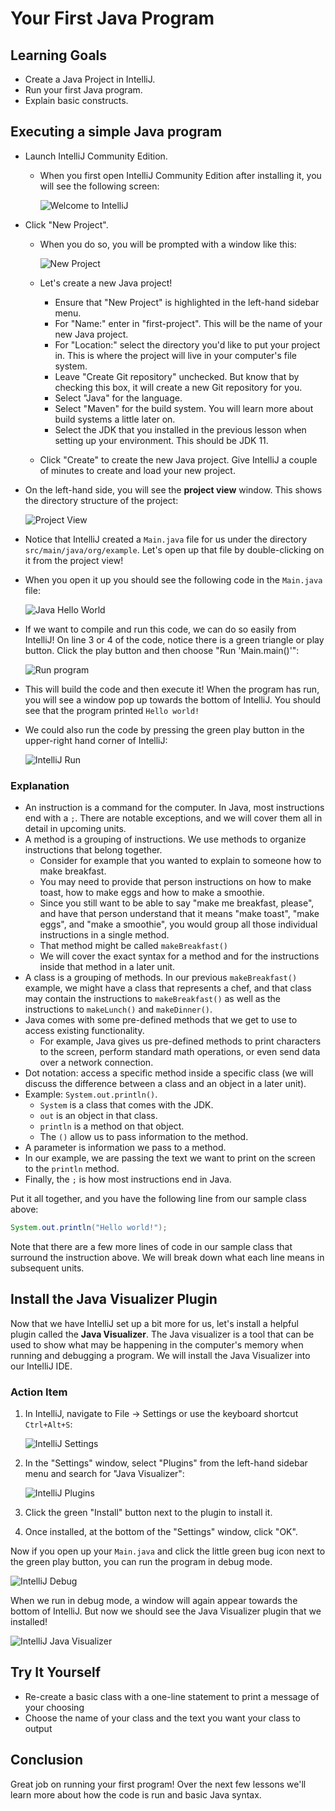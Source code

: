 # Your First Java Program

## Learning Goals

- Create a Java Project in IntelliJ.
- Run your first Java program.
- Explain basic constructs.

## Executing a simple Java program

- Launch IntelliJ Community Edition.
  - When you first open IntelliJ Community Edition after installing it, you will
    see the following screen:

    ![Welcome to IntelliJ ](https://curriculum-content.s3.amazonaws.com/java-mod-1/your-first-java-program/Welcome-to-IntelliJ.png)
- Click "New Project".
  - When you do so, you will be prompted with a window like this:

    ![New Project](https://curriculum-content.s3.amazonaws.com/java-mod-1/your-first-java-program/intellij-new-project.png)
  - Let's create a new Java project!
    - Ensure that "New Project" is highlighted in the left-hand sidebar menu.
    - For "Name:" enter in "first-project". This will be the name of your new
      Java project.
    - For "Location:" select the directory you'd like to put your project in.
      This is where the project will live in your computer's file system.
    - Leave "Create Git repository" unchecked. But know that by checking this
      box, it will create a new Git repository for you.
    - Select "Java" for the language.
    - Select "Maven" for the build system. You will learn more about build
      systems a little later on.
    - Select the JDK that you installed in the previous lesson when setting up
      your environment. This should be JDK 11.
  - Click "Create" to create the new Java project. Give IntelliJ a couple of
    minutes to create and load your new project.
- On the left-hand side, you will see the **project view** window. This shows
  the directory structure of the project:

  ![Project View](https://curriculum-content.s3.amazonaws.com/java-mod-1/your-first-java-program/intellij-project-view.png)
- Notice that IntelliJ created a `Main.java` file for us under the directory
  `src/main/java/org/example`. Let's open up that file by double-clicking on it
  from the project view!
- When you open it up you should see the following code in the `Main.java` file:

  ![Java Hello World](https://curriculum-content.s3.amazonaws.com/java-mod-1/your-first-java-program/intellij-hello-world.png)
- If we want to compile and run this code, we can do so easily from IntelliJ!
  On line 3 or 4 of the code, notice there is a green triangle or play button.
  Click the play button and then choose "Run 'Main.main()'":

  ![Run program](https://curriculum-content.s3.amazonaws.com/java-mod-1/your-first-java-program/intellij-run-main.png)
- This will build the code and then execute it! When the program has run,
  you will see a window pop up towards the bottom of IntelliJ. You should see
  that the program printed `Hello world!`
- We could also run the code by pressing the green play button in the
  upper-right hand corner of IntelliJ:

  ![IntelliJ Run](https://curriculum-content.s3.amazonaws.com/java-mod-1/your-first-java-program/intellij-play.png)


### Explanation

- An instruction is a command for the computer. In Java, most instructions end
  with a `;`. There are notable exceptions, and we will cover them all in detail
  in upcoming units.
- A method is a grouping of instructions. We use methods to organize instructions
  that belong together.
  - Consider for example that you wanted to explain to someone how to make
    breakfast.
  - You may need to provide that person instructions on how to make toast, how
    to make eggs and how to make a smoothie.
  - Since you still want to be able to say "make me breakfast, please", and have
    that person understand that it means "make toast", "make eggs", and "make a
    smoothie", you would group all those individual instructions in a single
    method.
  - That method might be called `makeBreakfast()`
  - We will cover the exact syntax for a method and for the instructions inside
    that method in a later unit.
- A class is a grouping of methods. In our previous `makeBreakfast()` example,
  we might have a class that represents a chef, and that class may contain the
  instructions to `makeBreakfast()` as well as the instructions to `makeLunch()`
  and `makeDinner()`.
- Java comes with some pre-defined methods that we get to use to access existing
  functionality.
  - For example, Java gives us pre-defined methods to print characters to the
    screen, perform standard math operations, or even send data over a network
    connection.
- Dot notation: access a specific method inside a specific class (we will
  discuss the difference between a class and an object in a later unit).
- Example: `System.out.println()`.
  - `System` is a class that comes with the JDK.
  - `out` is an object in that class.
  - `println` is a method on that object.
  - The `()` allow us to pass information to the method.
- A parameter is information we pass to a method.
- In our example, we are passing the text we want to print on the screen to the
  `println` method.
- Finally, the `;` is how most instructions end in Java.

Put it all together, and you have the following line from our sample class
above:

```java
System.out.println("Hello world!");
```

Note that there are a few more lines of code in our sample class that surround
the instruction above. We will break down what each line means in subsequent
units.

## Install the Java Visualizer Plugin

Now that we have IntelliJ set up a bit more for us, let's install a helpful
plugin called the **Java Visualizer**. The Java visualizer is a tool that can be
used to show what may be happening in the computer's memory when running and
debugging a program. We will install the Java Visualizer into our IntelliJ IDE.

### Action Item

1. In IntelliJ, navigate to File -> Settings or use the keyboard shortcut
   `Ctrl+Alt+S`:

   ![IntelliJ Settings](https://curriculum-content.s3.amazonaws.com/java-mod-1/your-first-java-program/intellij-settings.png) 
2. In the "Settings" window, select "Plugins" from the left-hand sidebar menu
   and search for "Java Visualizer":

   ![IntelliJ Plugins](https://curriculum-content.s3.amazonaws.com/java-mod-1/your-first-java-program/intellij-plugins.png)
3. Click the green "Install" button next to the plugin to install it.
4. Once installed, at the bottom of the "Settings" window, click "OK".

Now if you open up your `Main.java` and click the little green bug icon next to
the green play button, you can run the program in debug mode.

![IntelliJ Debug](https://curriculum-content.s3.amazonaws.com/java-mod-1/your-first-java-program/intellij-debug.png)

When we run in debug mode, a window will again appear towards the bottom of
IntelliJ. But now we should see the Java Visualizer plugin that we installed!

![IntelliJ Java Visualizer](https://curriculum-content.s3.amazonaws.com/java-mod-1/your-first-java-program/intellij-java-visualizer.png)

## Try It Yourself

- Re-create a basic class with a one-line statement to print a message of your
  choosing
- Choose the name of your class and the text you want your class to output

## Conclusion

Great job on running your first program! Over the next few lessons we'll learn
more about how the code is run and basic Java syntax.
